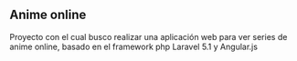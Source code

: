 ## Anime online

Proyecto con el cual busco realizar una aplicación web para ver series de anime online, basado en el framework php Laravel 5.1 y Angular.js
